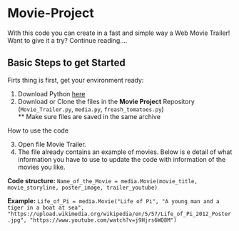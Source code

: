 # Movie-Project

With this code you can create in a fast and simple way a Web Movie Trailer! 
Want to give it a try? Continue reading....

## Basic Steps to get Started 

Firts thing is first, get your environment ready:

1. Download Python [here](https://www.python.org/downloads)
2. Download or Clone the files in the  **Movie Project**  Repository (``Movie_Trailer.py``, ``media.py``, ``freash_tomatoes.py``)  
** Make sure files are saved in the same archive    

How to use the code 

3. Open file Movie Trailer. 
4. The file already contains an example of movies. Below is e detail of what information you have to use to update the code with information of the movies you like.

  **Code structure:**
  ``
  Name_of_the_Movie = media.Movie(movie_title, movie_storyline, poster_image, trailer_youtube)
  ``

  **Example:**
  ``
  Life_of_Pi = media.Movie("Life of Pi",
                         "A young man and a tiger in a boat at sea",
                         "https://upload.wikimedia.org/wikipedia/en/5/57/Life_of_Pi_2012_Poster.jpg",
                         "https://www.youtube.com/watch?v=j9Hjrs6WQ8M")
                        ``
